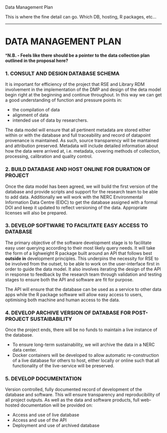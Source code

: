 Data Management Plan

This is where the fine detail can go. Which DB, hosting, R packages, etc...

***

# DATA MANAGEMENT PLAN

***N.B. - Feels like there should be a pointer to the data collection plan outlined in the proposal here?**

### 1. CONSULT AND DESIGN DATABASE SCHEMA

 It is important for efficiency of the project that RSE and Library RDM involvement in the implementation of the DMP and design of the deta model begin right at the beginning and continue throughout. In this way we can get a good understanding of function and pressure points in:
 - the compilation of data 
 - alignment of data
 - intended use of data by researchers.
 
 The data model will ensure that all pertinent metadata are stored either within or with the database and full traceability and record of datapoint provenance is maintained. As such, source transparency will be mantained and attribution preserved. Metadata will include detailed information about how the data were arrived at, i.e. metadata, covering methods of collection, processing, calibration and quality control.

### 2. BUILD DATABASE AND HOST ONLINE FOR DURATION OF PROJECT

  Once the data model has been agreed, we will build the first version of the database and provide scripts and support for the research team to be able to add data. Additionally we will work with the NERC Environmental Information Data Centre (EIDC) to get the database assigned with a formal DOI and keep it updated to reflect versioning of the data. Appropriate licenses will also be prepared.
  
### 3. DEVELOP SOFTWARE TO FACILITATE EASY ACCESS TO DATABASE

The primary objective of the software development stage is to facilitate easy user querying according to their most likely query needs. It will take the form of a lighweight R package built around an API that follows best **outside in** development principles. This underpins the necessity for RSE to be involved from the outset, to be able to work on the user-interface first in order to guide the data model. It also involves iterating the design of the API in response to feedback by the research team through validation and testing stages to ensure both the API and software are fit for purpose.

The API will ensure that the database can be used as a service to other data apps while the R package software will allow easy access to users, optimising both machine and human access to the data.

### 4. DEVELOP ARCHIVE VERSION OF DATABASE FOR  POST-PROJECT SUSTAIBABILITY

Once the project ends, there will be no funds to maintain a live instance of the database.
   - To ensure long-term sustainability, we will archive the data in a NERC data center.
   - Docker containers will be developed to allow automatic re-construction of a live database for others to host, either locally or online such that all functionality of the live-service will be preserved. 
   
### 5. DEVELOP DOCUMENTATION

Version controlled, fully documented record of development of the database and software. This will ensure transparency and reproducibility of all project outputs. As well as the data and software products, full web-hosted documentation will be provided on:
  - Access and use of live database
  - Access and use of the API
  - Deployment and use of archived database
